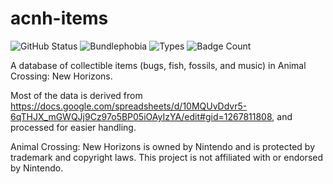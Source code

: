 # acnh-items

![GitHub Status](https://badgen.net/github/status/tdukart/acnh-items)
![Bundlephobia](https://badgen.net/bundlephobia/minzip/acnh-items)
![Types](https://badgen.net/npm/types/acnh-items)
![Badge Count](https://badgen.net/badge/badges/4)

A database of collectible items (bugs, fish, fossils, and music) in Animal Crossing: New Horizons.

Most of the data is derived from https://docs.google.com/spreadsheets/d/10MQUvDdvr5-6qTHJX_mGWQJj9Cz97o5BP05iOAyIzYA/edit#gid=1267811808,
and processed for easier handling.

Animal Crossing: New Horizons is owned by Nintendo and is protected by trademark and copyright laws.
This project is not affiliated with or endorsed by Nintendo.
